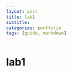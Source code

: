 ```yaml
---
layout: post
title: lab1
subtitle: 
categories: portfolio
tags: [guide, markdown]
---
```




# lab1

